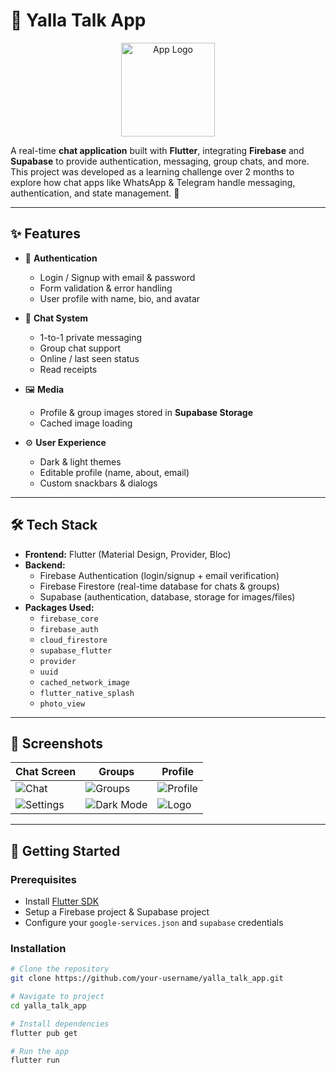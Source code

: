 # 📱 Yalla Talk App

<p align="center">
  <img src="screenshots/aaa.png" alt="App Logo" width="150"/>
</p>

A real-time **chat application** built with **Flutter**, integrating **Firebase** and **Supabase** to provide authentication, messaging, group chats, and more.  
This project was developed as a learning challenge over 2 months to explore how chat apps like WhatsApp & Telegram handle messaging, authentication, and state management. 🚀

---

## ✨ Features

- 🔐 **Authentication**
  - Login / Signup with email & password
  - Form validation & error handling
  - User profile with name, bio, and avatar

- 💬 **Chat System**
  - 1-to-1 private messaging
  - Group chat support
  - Online / last seen status
  - Read receipts

- 🖼 **Media**
  - Profile & group images stored in **Supabase Storage**
  - Cached image loading

- ⚙️ **User Experience**
  - Dark & light themes
  - Editable profile (name, about, email)
  - Custom snackbars & dialogs

---

## 🛠 Tech Stack

- **Frontend:** Flutter (Material Design, Provider, Bloc)
- **Backend:**
  - Firebase Authentication (login/signup + email verification)
  - Firebase Firestore (real-time database for chats & groups)
  - Supabase (authentication, database, storage for images/files)
- **Packages Used:**
  - `firebase_core`
  - `firebase_auth`
  - `cloud_firestore`
  - `supabase_flutter`
  - `provider`
  - `uuid`
  - `cached_network_image`
  - `flutter_native_splash`
  - `photo_view`

---

## 📸 Screenshots

| Chat Screen | Groups | Profile |
|-------------|--------|---------|
| ![Chat](screenshots/3.png) | ![Groups](screenshots/4.png) | ![Profile](screenshots/5.png) |
| ![Settings](screenshots/6.png) | ![Dark Mode](screenshots/7.png) | ![Logo](screenshots/aaa.png) |

---

## 🚀 Getting Started

### Prerequisites
- Install [Flutter SDK](https://docs.flutter.dev/get-started/install)  
- Setup a Firebase project & Supabase project  
- Configure your `google-services.json` and `supabase` credentials  

### Installation
```bash
# Clone the repository
git clone https://github.com/your-username/yalla_talk_app.git

# Navigate to project
cd yalla_talk_app

# Install dependencies
flutter pub get

# Run the app
flutter run
